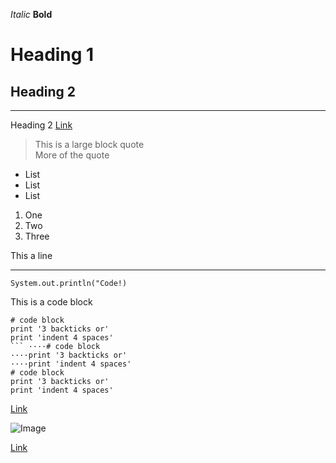
*Italic*
**Bold**
# Heading 1


## Heading 2	
---------	
Heading 2
[Link](http://pokemon.com)

> This is a large block quote	
> More of the quote

* List
* List
* List

1. One
2. Two
3. Three


This a line

---	


`System.out.println("Code!)` 

This is a code block

```
# code block
print '3 backticks or'
print 'indent 4 spaces'
```	····# code block
····print '3 backticks or'
····print 'indent 4 spaces'	
# code block
print '3 backticks or'
print 'indent 4 spaces'
```

[Link][1]

![Image][3]

[Link][2]

[1]: http://pokemon.com
[2]: http://pokemon.com
[3]: https://via.placeholder.com/150
